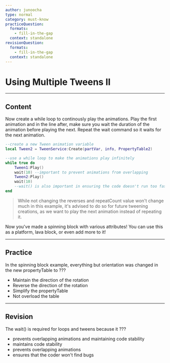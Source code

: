 ```yaml
---
author: junoocha
type: normal
category: must-know
practiceQuestion:
  formats:
    - fill-in-the-gap
  context: standalone
revisionQuestion:
  formats:
    - fill-in-the-gap
  context: standalone
---
```


# Using Multiple Tweens II

---

## Content

Now create a while loop to continously play the animations. Play the first animation and in the line after, make sure you wait the duration of the animation before playing the next. Repeat the wait command so it waits for the next animation.

```lua
--create a new Tween animation variable
local Tween2 = TweenService:Create(partVar, info, PropertyTable2)

--use a while loop to make the animations play infinitely
while true do
	Tween1:Play()
	wait(10) --important to prevent animations from overlapping
	Tween2:Play()
	wait(10) 
    --wait() is also important in ensuring the code doesn't run too fast
end
```

> While not changing the reverses and repeatCount value won't change much in this example, it's advised to do so for future tweening creations, as we want to play the next animation instead of repeating it.

Now you've made a spinning block with various attributes! You can use this as a platform, lava block, or even add more to it!

---

## Practice

In the spinning block example, everything but orientation was changed in the new propertyTable to ???

- Maintain the direction of the rotation
- Reverse the direction of the rotation
- Simplify the propertyTable
- Not overload the table

---

## Revision

The wait() is required for loops and tweens because it ???

- prevents overlapping animations and maintaining code stability
- maintains code stability
- prevents overlapping animations
- ensures that the coder won't find bugs